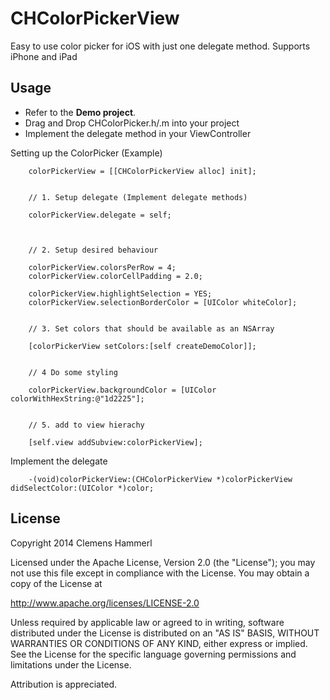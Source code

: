 CHColorPickerView
=================

Easy to use color picker for iOS with just one delegate method. Supports iPhone and iPad

## Usage
- Refer to the **Demo project**.
- Drag and Drop CHColorPicker.h/.m into your project
- Implement the delegate method in your ViewController


Setting up the ColorPicker (Example)

```objc
	colorPickerView = [[CHColorPickerView alloc] init];
    
    
    // 1. Setup delegate (Implement delegate methods)
    
    colorPickerView.delegate = self;
    
    
    
    // 2. Setup desired behaviour
    
    colorPickerView.colorsPerRow = 4;
    colorPickerView.colorCellPadding = 2.0;
    
    colorPickerView.highlightSelection = YES;
    colorPickerView.selectionBorderColor = [UIColor whiteColor];
    
    
    // 3. Set colors that should be available as an NSArray
    
    [colorPickerView setColors:[self createDemoColor]];
    
    
    // 4 Do some styling
    
    colorPickerView.backgroundColor = [UIColor colorWithHexString:@"1d2225"];
    
    
    // 5. add to view hierachy
    
    [self.view addSubview:colorPickerView];
```

Implement the delegate

```objc
    -(void)colorPickerView:(CHColorPickerView *)colorPickerView didSelectColor:(UIColor *)color;
```

## License
Copyright 2014 Clemens Hammerl

Licensed under the Apache License, Version 2.0 (the "License");
you may not use this file except in compliance with the License.
You may obtain a copy of the License at

http://www.apache.org/licenses/LICENSE-2.0

Unless required by applicable law or agreed to in writing, software
distributed under the License is distributed on an "AS IS" BASIS,
WITHOUT WARRANTIES OR CONDITIONS OF ANY KIND, either express or implied.
See the License for the specific language governing permissions and
 limitations under the License. 

Attribution is appreciated.